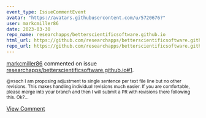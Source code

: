 ```yaml
---
event_type: IssueCommentEvent
avatar: "https://avatars.githubusercontent.com/u/5720676?"
user: markcmiller86
date: 2023-03-30
repo_name: researchapps/betterscientificsoftware.github.io
html_url: https://github.com/researchapps/betterscientificsoftware.github.io/pull/1
repo_url: https://github.com/researchapps/betterscientificsoftware.github.io
---
```


<a href='https://github.com/markcmiller86' target='_blank'>markcmiller86</a> commented on issue <a href='https://github.com/researchapps/betterscientificsoftware.github.io/pull/1' target='_blank'>researchapps/betterscientificsoftware.github.io#1</a>.

<small>@vsoch I am proposing adjustment to single sentence per text file line but no other revisions. This makes handling individual revisions much easier. If you are comfortable, please merge into your branch and then I will submit a PR with revisions there following this. Ok?...</small>

<a href='https://github.com/researchapps/betterscientificsoftware.github.io/pull/1' target='_blank'>View Comment</a>